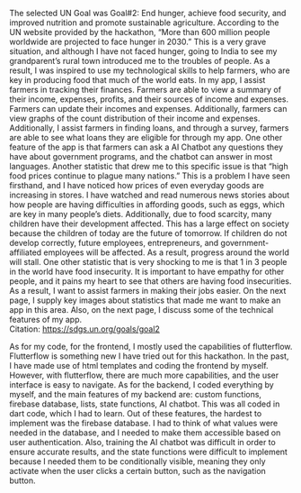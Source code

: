 The selected UN Goal was Goal\#2: End hunger, achieve food security, and improved nutrition and promote sustainable agriculture. According to the UN website provided by the hackathon, “More than 600 million people worldwide are projected to face hunger in 2030.” This is a very grave situation, and although I have not faced hunger, going to India to see my grandparent’s rural town introduced me to the troubles of people. As a result, I was inspired to use my technological skills to help farmers, who are key in producing food that much of the world eats. In my app, I assist farmers in tracking their finances. Farmers are able to view a summary of their income, expenses, profits, and their sources of income and expenses. Farmers can update their incomes and expenses. Additionally, farmers can view graphs of the count distribution of their income and expenses. Additionally, I assist farmers in finding loans, and through a survey, farmers are able to see what loans they are eligible for through my app. One other feature of the app is that farmers can ask a AI Chatbot any questions they have about government programs, and the chatbot can answer in most languages. Another statistic that drew me to this specific issue is that “high food prices continue to plague many nations.” This is a problem I have seen firsthand, and I have noticed how prices of even everyday goods are increasing in stores. I have watched and read numerous news stories about how people are having difficulties in affording goods, such as eggs, which are key in many people’s diets. Additionally, due to food scarcity, many children have their development affected. This has a large effect on society because the children of today are the future of tomorrow. If children do not develop correctly, future employees, entrepreneurs, and government-affiliated employees will be affected. As a result, progress around the world will stall. One other statistic that is very shocking to me is that 1 in 3 people in the world have food insecurity. It is important to have empathy for other people, and it pains my heart to see that others are having food insecurities. As a result, I want to assist farmers in making their jobs easier. On the next page, I supply key images about statistics that made me want to make an app in this area. Also, on the next page, I discuss some of the technical features of my app.  
Citation: https://sdgs.un.org/goals/goal2


As for my code, for the frontend, I mostly used the capabilities of flutterflow. Flutterflow is something new I have tried out for this hackathon. In the past, I have made use of html templates and coding the frontend by myself. However, with flutterflow, there are much more capabilities, and the user interface is easy to navigate. As for the backend, I coded everything by myself, and the main features of my backend are: custom functions, firebase database, lists, state functions, AI chatbot. This was all coded in dart code, which I had to learn. Out of these features, the hardest to implement was the firebase database. I had to think of what values were needed in the database, and I needed to make them accessible based on user authentication. Also, training the AI chatbot was difficult in order to ensure accurate results, and the state functions were difficult to implement because I needed them to be conditionally visible, meaning they only activate when the user clicks a certain button, such as the navigation button.

